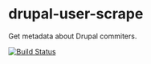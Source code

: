 drupal-user-scrape    
==================

Get metadata about Drupal commiters.

[![Build Status](https://travis-ci.org/cam8001/drupal-user-scrape.png)](https://travis-ci.org/cam8001/drupal-user-scrape)


